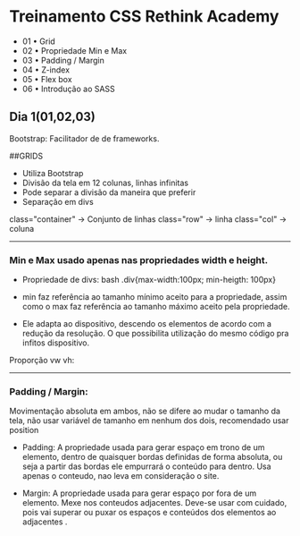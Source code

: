 # Treinamento CSS Rethink Academy
- 01 • Grid  
- 02 • Propriedade Min e Max 
- 03 • Padding / Margin 
- 04 • Z-index  
- 05 • Flex box 
- 06 • Introdução ao SASS 

## Dia 1(01,02,03)

Bootstrap: Facilitador de de frameworks.

##GRIDS
- Utiliza Bootstrap
- Divisão da tela em 12 colunas, linhas infinitas
- Pode separar a divisão da maneira que preferir
- Separação em divs

class="container" -> Conjunto de linhas 
class="row" -> linha 
class="col" -> coluna


---------------------------------------------------
### Min e Max usado apenas nas propriedades width e height.
 - Propriedade de divs:
bash
.div{max-width:100px; min-heigth: 100px}


- min faz referência  ao tamanho mínimo aceito para a propriedade, assim como o max faz referência  ao tamanho máximo  aceito pela propriedade.

- Ele adapta ao dispositivo, descendo os elementos de acordo com a redução  da resolução. O que possibilita utilização  do mesmo código  pra infitos dispositivo.


Proporção  vw vh:


---------------------------------------------------
### Padding / Margin:

Movimentação  absoluta em ambos, não se difere ao mudar o tamanho da tela, não  usar variável  de tamanho em nenhum dos dois, recomendado usar position

- Padding: A propriedade usada para gerar espaço  em trono de um elemento, dentro de quaisquer bordas definidas de forma absoluta, ou seja a partir das bordas ele empurrará o conteúdo  para dentro. Usa apenas o conteudo, nao leva em consideração  o site.

- Margin: A propriedade usada para gerar espaço por fora de um elemento. Mexe nos conteudos adjacentes. Deve-se usar com cuidado, pois vai superar ou puxar os espaços e conteúdos dos elementos ao adjacentes .

